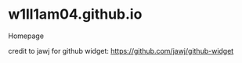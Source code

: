 # w1ll1am04.github.io
Homepage

credit to jawj for github widget:
https://github.com/jawj/github-widget
